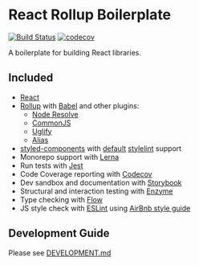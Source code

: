# React Rollup Boilerplate

[![Build Status](https://travis-ci.org/psychobolt/react-rollup-boilerplate.svg?branch=master)](https://travis-ci.org/psychobolt/react-rollup-boilerplate)
[![codecov](https://codecov.io/gh/psychobolt/react-rollup-boilerplate/branch/master/graph/badge.svg?flag=react-rollup-boilerplate)](https://codecov.io/gh/psychobolt/react-rollup-boilerplate/tree/master/src)

A boilerplate for building React libraries.

## Included

- [React](https://reactjs.org/)
- [Rollup](https://rollupjs.org/) with [Babel](https://www.npmjs.com/package/rollup-plugin-babel) and other plugins:
    - [Node Resolve](https://www.npmjs.com/package/rollup-plugin-node-resolve)
    - [CommonJS](https://www.npmjs.com/package/rollup-plugin-commonjs)
    - [Uglify](https://www.npmjs.com/package/rollup-plugin-uglify)
    - [Alias](https://www.npmjs.com/package/rollup-plugin-alias)
- [styled-components](https://www.styled-components.com/) with [default](https://www.styled-components.com/docs/tooling#stylelint) [stylelint](https://stylelint.io/) support
- Monorepo support with [Lerna](https://lerna.js.org)
- Run tests with [Jest](https://facebook.github.io/jest/)
- Code Coverage reporting with [Codecov](https://codecov.io/)
- Dev sandbox and documentation with [Storybook](https://storybook.js.org/)
- Structural and interaction testing with [Enzyme](https://github.com/airbnb/enzyme)
- Type checking with [Flow](https://flow.org)
- JS style check with [ESLint](http://eslint.org/) using [AirBnb style guide](https://github.com/airbnb/javascript)

## Development Guide

Please see [DEVELOPMENT.md](DEVELOPMENT.md)